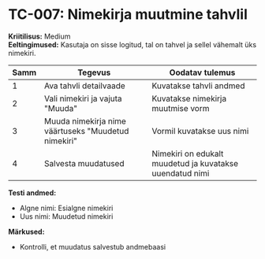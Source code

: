 # TC-007: Nimekirja muutmine tahvlil
**Kriitilisus:** Medium  
**Eeltingimused:** Kasutaja on sisse logitud, tal on tahvel ja sellel vähemalt üks nimekiri.

| Samm | Tegevus | Oodatav tulemus |
|------|---------|-----------------|
| 1    | Ava tahvli detailvaade | Kuvatakse tahvli andmed |
| 2    | Vali nimekiri ja vajuta "Muuda" | Kuvatakse nimekirja muutmise vorm |
| 3    | Muuda nimekirja nime väärtuseks "Muudetud nimekiri" | Vormil kuvatakse uus nimi |
| 4    | Salvesta muudatused | Nimekiri on edukalt muudetud ja kuvatakse uuendatud nimi |

**Testi andmed:**
- Algne nimi: Esialgne nimekiri
- Uus nimi: Muudetud nimekiri

**Märkused:**
- Kontrolli, et muudatus salvestub andmebaasi 